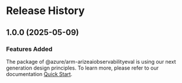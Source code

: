 # Release History
    
## 1.0.0 (2025-05-09)

### Features Added

The package of @azure/arm-arizeaiobservabilityeval is using our next generation design principles. To learn more, please refer to our documentation [Quick Start](https://aka.ms/azsdk/js/mgmt/quickstart).
